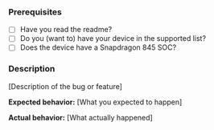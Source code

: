 ### Prerequisites

* [ ] Have you read the readme?
* [ ] Do you (want to) have your device in the supported list?
* [ ] Does the device have a Snapdragon 845 SOC?

### Description

[Description of the bug or feature]

**Expected behavior:** [What you expected to happen]

**Actual behavior:** [What actually happened]
